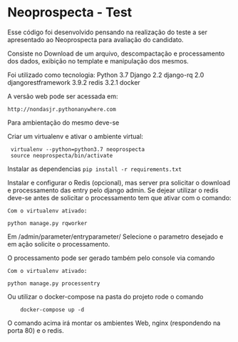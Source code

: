 # Neoprospecta - Test


Esse código foi desenvolvido pensando na realização do teste a ser apresentado ao Neoprospecta para avaliação do candidato.

Consiste no Download de um arquivo, descompactação e processamento dos dados, exibição no template e manipulação dos mesmos.

Foi utilizado como tecnologia:
Python 3.7
Django 2.2
django-rq 2.0
djangorestframework 3.9.2
redis 3.2.1
docker

A versão web pode ser acessada em:

``` http://nondasjr.pythonanywhere.com ```

Para ambientação do mesmo deve-se

Criar um virtualenv e ativar o ambiente virtual:

```
 virtualenv --python=python3.7 neoprospecta 
 source neoprospecta/bin/activate
```

Instalar as dependencias
``` pip install -r requirements.txt ```

Instalar e configurar o Redis (opcional), mas server pra solicitar o download e processamento das entry pelo django admin.
Se dejear utilizar o redis deve-se antes de solicitar o processamento tem que ativar com o comando:
```
Com o virtualenv ativado:

python manage.py rqworker
```
Em /admin/parameter/entryparameter/
Selecione o parametro desejado e em ação solicite o processamento.

O processamento pode ser gerado também pelo console via comando

```
Com o virtualenv ativado:

python manage.py processentry

```

Ou utilizar o docker-compose na pasta do projeto rode o comando

```
    docker-compose up -d
```

O comando acima irá montar os ambientes
Web, nginx (respondendo na porta 80) e o redis.
